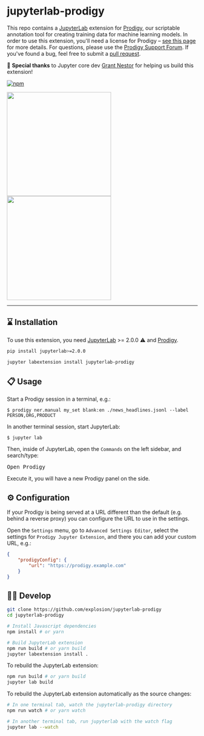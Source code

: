 # jupyterlab-prodigy

This repo contains a [JupyterLab](https://jupyterlab.readthedocs.io/en/stable/)
extension for [Prodigy](https://prodi.gy), our scriptable annotation tool for
creating training data for machine learning models. In order to use this
extension, you'll need a license for Prodigy – [see this page](https://prodi.gy/buy)
for more details. For questions, please use the
[Prodigy Support Forum](https://support.prodi.gy). If you've found a bug, feel
free to submit a
[pull request](https://github.com/explosion/jupyterlab-prodigy/pulls).

🙏 **Special thanks** to Jupyter core dev [Grant Nestor](https://www.grantnestor.com/)
for helping us build this extension!

[![npm](https://img.shields.io/npm/v/jupyterlab-prodigy.svg?style=flat-square&logo=npm)](https://www.npmjs.com/package/jupyterlab-prodigy)

<img src="https://user-images.githubusercontent.com/13643239/60034585-499b4f80-96ab-11e9-9624-711f71d01b9b.gif" height="275" align="left">

<img src="https://user-images.githubusercontent.com/13643239/86128438-a5c85900-bae1-11ea-82d9-a466e31e0861.png" height="275" />

---

## ⌛️ Installation

To use this extension, you need [JupyterLab](https://jupyterlab.readthedocs.io/en/stable/) >= 2.0.0 ⚠️ and [Prodigy](https://prodi.gy).

```bash
pip install jupyterlab>=2.0.0
```

```bash
jupyter labextension install jupyterlab-prodigy
```

## 📋 Usage

Start a Prodigy session in a terminal, e.g.:

```console
$ prodigy ner.manual my_set blank:en ./news_headlines.jsonl --label PERSON,ORG,PRODUCT
```

In another terminal session, start JupyterLab:

```console
$ jupyter lab
```

Then, inside of JupyterLab, open the `Commands` on the left sidebar, and search/type:

<kbd>Open Prodigy</kbd>

Execute it, you will have a new Prodigy panel on the side.

## ⚙ Configuration

If your Prodigy is being served at a URL different than the default (e.g. behind a reverse proxy) you can configure the URL to use in the settings.

Open the `Settings` menu, go to `Advanced Settings Editor`, select the settings for `Prodigy Jupyter Extension`, and there you can add your custom URL, e.g.:

```JSON
{
    "prodigyConfig": {
        "url": "https://prodigy.example.com"
    }
}
```

## 👩‍💻 Develop

```bash
git clone https://github.com/explosion/jupyterlab-prodigy
cd jupyterlab-prodigy

# Install Javascript dependencies
npm install # or yarn

# Build JupyterLab extension
npm run build # or yarn build
jupyter labextension install .
```

To rebuild the JupyterLab extension:

```bash
npm run build # or yarn build
jupyter lab build
```

To rebuild the JupyterLab extension automatically as the source changes:

```bash
# In one terminal tab, watch the jupyterlab-prodigy directory
npm run watch # or yarn watch

# In another terminal tab, run jupyterlab with the watch flag
jupyter lab --watch
```
